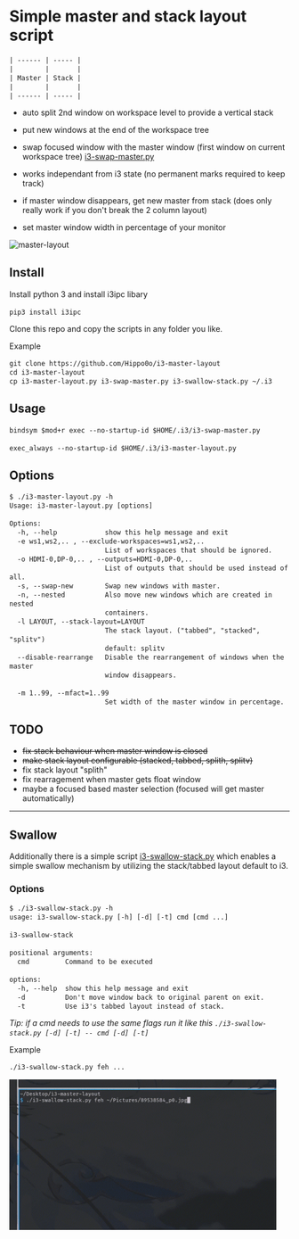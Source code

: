 # Simple master and stack layout script
```
| ------ | ----- |
|        |       |
| Master | Stack |
|        |       |
| ------ | ----- |
```

* auto split 2nd window on workspace level to provide a vertical stack

* put new windows at the end of the workspace tree

* swap focused window with the master window (first window on current workspace tree) [i3-swap-master.py](./i3-swap-master.py)

* works independant from i3 state (no permanent marks required to keep track)

* if master window disappears, get new master from stack (does only really work if you don't break the 2 column layout)

* set master window width in percentage of your monitor

![master-layout](./i3-master-layout-example.gif)

## Install
Install python 3 and install i3ipc libary

`pip3 install i3ipc`

Clone this repo and copy the scripts in any folder you like.

Example
```
git clone https://github.com/Hippo0o/i3-master-layout
cd i3-master-layout
cp i3-master-layout.py i3-swap-master.py i3-swallow-stack.py ~/.i3
```

## Usage
```
bindsym $mod+r exec --no-startup-id $HOME/.i3/i3-swap-master.py

exec_always --no-startup-id $HOME/.i3/i3-master-layout.py
```
## Options
```
$ ./i3-master-layout.py -h
Usage: i3-master-layout.py [options]

Options:
  -h, --help            show this help message and exit
  -e ws1,ws2,.. , --exclude-workspaces=ws1,ws2,.. 
                        List of workspaces that should be ignored.
  -o HDMI-0,DP-0,.. , --outputs=HDMI-0,DP-0,.. 
                        List of outputs that should be used instead of all.
  -s, --swap-new        Swap new windows with master.
  -n, --nested          Also move new windows which are created in nested
                        containers.
  -l LAYOUT, --stack-layout=LAYOUT
                        The stack layout. ("tabbed", "stacked", "splitv")
                        default: splitv
  --disable-rearrange   Disable the rearrangement of windows when the master
                        window disappears.

  -m 1..99, --mfact=1..99
                        Set width of the master window in percentage.
```

## TODO
- ~~fix stack behaviour when master window is closed~~
- ~~make stack layout configurable (stacked, tabbed, splith, splitv)~~
- fix stack layout "splith"
- fix rearragement when master gets float window
- maybe a focused based master selection (focused will get master automatically)
---
## Swallow
Additionally there is a simple script [i3-swallow-stack.py](./i3-swallow-stack.py) which enables a simple swallow mechanism by utilizing the stack/tabbed layout default to i3.

### Options
```
$ ./i3-swallow-stack.py -h
usage: i3-swallow-stack.py [-h] [-d] [-t] cmd [cmd ...]

i3-swallow-stack

positional arguments:
  cmd         Command to be executed

options:
  -h, --help  show this help message and exit
  -d          Don't move window back to original parent on exit.
  -t          Use i3's tabbed layout instead of stack.
```
*Tip: if a cmd needs to use the same flags run it like this `./i3-swallow-stack.py [-d] [-t] -- cmd [-d] [-t]`*

Example
```bash
./i3-swallow-stack.py feh ...
```
![swallow](./i3-swallow-stack-example.gif)
